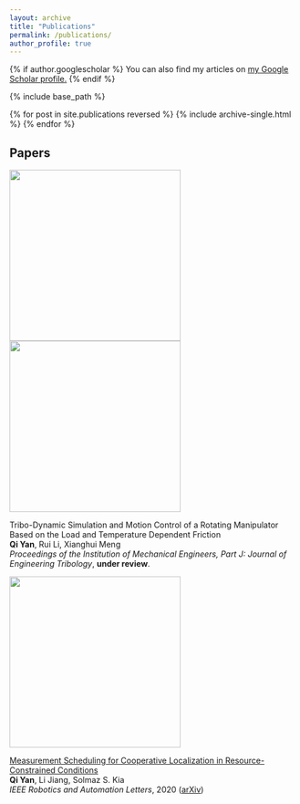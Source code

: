 ```yaml
---
layout: archive
title: "Publications"
permalink: /publications/
author_profile: true
---
```


{% if author.googlescholar %}
  You can also find my articles on <u><a href="{{author.googlescholar}}">my Google Scholar profile</a>.</u>
{% endif %}

{% include base_path %}

{% for post in site.publications reversed %}
  {% include archive-single.html %}
{% endfor %}

## Papers
<p float='left'>
	<img src="https://qiyan98.github.io/images/JET2020_0.png" width="300"/> 
	<img src="https://qiyan98.github.io/images/JET2020_1.png" width="300"/>
</p>

Tribo-Dynamic Simulation and Motion Control of a Rotating Manipulator Based on the Load and Temperature Dependent Friction
<br/>
**Qi Yan**, Rui Li, Xianghui Meng
<br/>
*Proceedings of the Institution of Mechanical Engineers, Part J: Journal of Engineering Tribology*, **under review**.



<p float='left'>
	<img src="https://qiyan98.github.io/images/RAL2020.png" width="300"/>
</p>

[Measurement Scheduling for Cooperative Localization in Resource-Constrained Conditions](https://ieeexplore.ieee.org/abstract/document/8972554)
<br/>
**Qi Yan**, Li Jiang, Solmaz S. Kia
<br/>
*IEEE Robotics and Automation Letters*, 2020 ([arXiv](https://arxiv.org/abs/1912.04709))
<br/>
